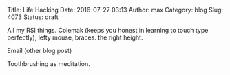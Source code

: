 Title: Life Hacking
Date: 2016-07-27 03:13
Author: max
Category: blog
Slug: 4073
Status: draft

All my RSI things. Colemak (keeps you honest in learning to touch type perfectly), lefty mouse, braces. the right height.

Email (other blog post)

Toothbrushing as meditation.
